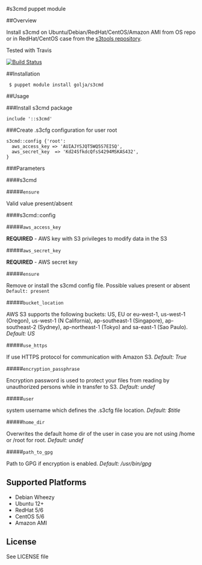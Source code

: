 #s3cmd puppet module

##Overview

Install s3cmd on Ubuntu/Debian/RedHat/CentOS/Amazon AMI from OS repo or in RedHat/CentOS case from the [s3tools repository](http://s3tools.org/s3cmd).

Tested with Travis

[![Build Status](https://travis-ci.org/n1tr0g/golja-s3cmd.png)](https://travis-ci.org/n1tr0g/golja-s3cmd)

##Installation

     $ puppet module install golja/s3cmd

##Usage

###Install s3cmd package

```puppet
include '::s3cmd'
```

###Create .s3cfg configuration for user root

```puppet
s3cmd::config {'root':
  aws_access_key => 'AUIAJYSJQT5WQ5S7EISQ',
  aws_secret_key  => 'Kd24SfkdcQfsS4294MSKAS432',
}
```

###Parameters

####s3cmd

#####`ensure`

Valid value present/absent

####s3cmd::config

#####`aws_access_key`

**REQUIRED** - AWS key with S3 privileges to modify data in the S3

#####`aws_secret_key`

**REQUIRED** - AWS secret key

#####`ensure`

Remove or install the s3cmd config file. Possible values present or absent
`Default: present`

#####`bucket_location` 

AWS S3 supports the following buckets: 
US, EU or eu-west-1, us-west-1 (Oregon),  us-west-1 (N California), 
ap-southeast-1 (Singapore), ap-southeast-2 (Sydney), ap-northeast-1 (Tokyo) 
and sa-east-1 (Sao Paulo). *Default: US*

#####`use_https`

If use HTTPS protocol for communication with Amazon S3. *Default: True*

#####`encryption_passphrase`

Encryption password is used to protect your files from reading
by unauthorized persons while in transfer to S3. *Default: undef*

#####`user`

system username which defines the .s3cfg file location. *Default: $title*

#####`home_dir`

Overwrites the default home dir of the user in case you are not
using /home or /root for root. *Default: undef*


#####`path_to_gpg`

Path to GPG if encryption is enabled. *Default: /usr/bin/gpg*

## Supported Platforms

* Debian Wheezy
* Ubuntu 12+
* RedHat 5/6
* CentOS 5/6
* Amazon AMI

## License

See LICENSE file
